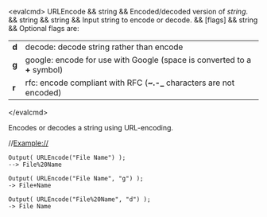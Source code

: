 \<evalcmd\> URLEncode && string && Encoded/decoded version of *string*. && string && string && Input string to encode or decode. && \[flags\] && string && Optional flags are:

|       |                                                                           |
|-------|---------------------------------------------------------------------------|
| **d** | decode: decode string rather than encode                                  |
| **g** | google: encode for use with Google (space is converted to a **+** symbol) |
| **r** | rfc: encode compliant with RFC (**~.-\_** characters are not encoded)     |

\</evalcmd\>

Encodes or decodes a string using URL-encoding.

//<Example://>

    Output( URLEncode("File Name") );
    --> File%20Name

    Output( URLEncode("File Name", "g") );
    -> File+Name

    Output( URLEncode("File%20Name", "d") );
    -> File Name
